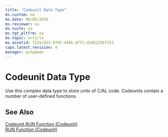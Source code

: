 ```yaml
---
title: "Codeunit Data Type"
ms.custom: na
ms.date: 06/05/2016
ms.reviewer: na
ms.suite: na
ms.tgt_pltfrm: na
ms.topic: article
ms.assetid: f22ec923-97df-4456-8ff1-d1862258f253
caps.latest.revision: 4
manager: pchapman
---
```

# Codeunit Data Type
Use this complex data type to store units of C\/AL code. Codeunits contain a number of user\-defined functions.  
  
## See Also  
 [Codeunit.RUN Function \(Codeunit\)](Codeunit.RUN-Function--Codeunit-.md)   
 [RUN Function \(Codeunit\)](RUN-Function--Codeunit-.md)